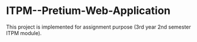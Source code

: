 # ITPM--Pretium-Web-Application
This project is implemented for assignment purpose (3rd year 2nd semester ITPM module).
